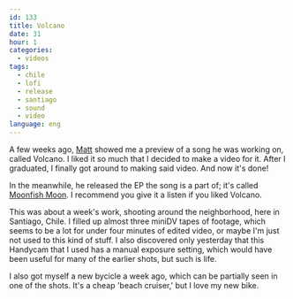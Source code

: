 ```yaml
---
id: 133
title: Volcano
date: 31
hour: 1
categories:
  - videos
tags:
  - chile
  - lofi
  - release
  - santiago
  - sound
  - video
language: eng
---
```


A few weeks ago, [Matt](http://www.fireandrobot.com/) showed me a preview of a song he was working on, called Volcano. I liked it so much that I decided to make a video for it. After I graduated, I finally got around to making said video. And now it's done!

<video-embed service="vimeo" id="3024136" width="500" height="377" />

In the meanwhile, he released the EP the song is a part of; it's called [Moonfish Moon](http://www.fireandrobot.com/?p=361). I recommend you give it a listen if you liked Volcano.

This was about a week's work, shooting around the neighborhood, here in Santiago, Chile. I filled up almost three miniDV tapes of footage, which seems to be a lot for under four minutes of edited video, or maybe I'm just not used to this kind of stuff. I also discovered only yesterday that this Handycam that I used has a manual exposure setting, which would have been useful for many of the earlier shots, but such is life.

I also got myself a new bycicle a week ago, which can be partially seen in one of the shots. It's a cheap 'beach cruiser,' but I love my new bike.
